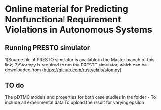 # Online material for Predicting Nonfunctional Requirement Violations in Autonomous Systems 

## Running PRESTO simulator
  1)Source file of PRESTO simulator is available in the Master branch of this link;
  2)Stormpy is required to run the PRESTO simulator, which can be downloaded from (https://github.com/rustychris/stompy)
  
## TO do
The pDTMC models and properties for both case studies in the folder - 
To include all experimental data
To upload the result for varying epsilon
